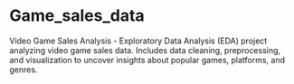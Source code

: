 # Game_sales_data
Video Game Sales Analysis - Exploratory Data Analysis (EDA) project analyzing video game sales data. Includes data cleaning, preprocessing, and visualization to uncover insights about popular games, platforms, and genres.
